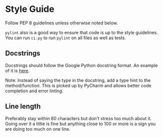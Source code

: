 # Style Guide

Follow PEP 8 guidelines unless otherwise noted below.

`pylint` also is a good way to ensure that code is up to the style guidelines.
You can run `ci.py` to run `pylint` on all files as well as tests.

## Docstrings

Docstrings should follow the Google Python docstring format.
An example of it is [here](http://sphinxcontrib-napoleon.readthedocs.io/en/latest/example_google.html).

Note: Instead of saying the type in the docstring, add a type hint to the 
method/function.
This is picked up by PyCharm and allows better code completion and error 
linting. 

## Line length

Preferably stay within 80 characters but don't stress too much about it.
Going over it a little is fine but anything close to 100 or more is a sign you
are doing too much on one line.


